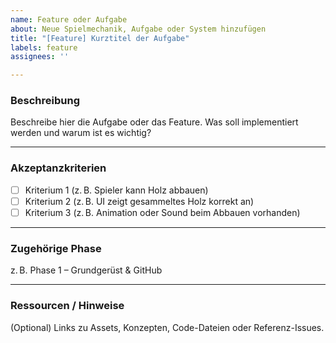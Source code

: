 ```yaml
---
name: Feature oder Aufgabe
about: Neue Spielmechanik, Aufgabe oder System hinzufügen
title: "[Feature] Kurztitel der Aufgabe"
labels: feature
assignees: ''

---
```


### Beschreibung

Beschreibe hier die Aufgabe oder das Feature. Was soll implementiert werden und warum ist es wichtig?

---

### Akzeptanzkriterien

- [ ] Kriterium 1 (z. B. Spieler kann Holz abbauen)
- [ ] Kriterium 2 (z. B. UI zeigt gesammeltes Holz korrekt an)
- [ ] Kriterium 3 (z. B. Animation oder Sound beim Abbauen vorhanden)

---

### Zugehörige Phase

z. B. Phase 1 – Grundgerüst & GitHub

---

### Ressourcen / Hinweise

(Optional) Links zu Assets, Konzepten, Code-Dateien oder Referenz-Issues.
